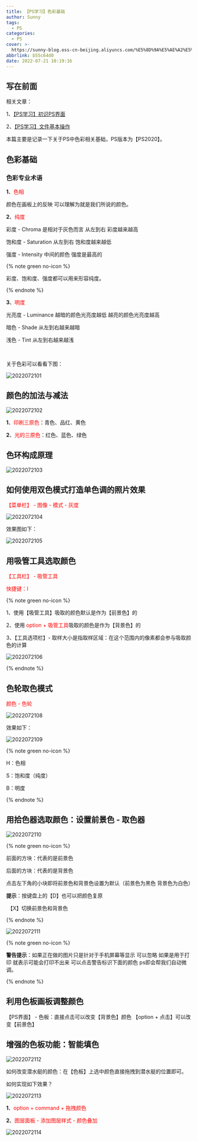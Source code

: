 ```yaml
---
title: 【PS学习】色彩基础
author: Sunny
tags:
  - PS
categories:
  - PS
cover: >-
  https://sunny-blog.oss-cn-beijing.aliyuncs.com/%E5%8D%9A%E5%AE%A2%E5%B0%81%E9%9D%A2%E5%9B%BE%E6%96%87%E4%BB%B6/cover40.jpg
abbrlink: b55c64d0
date: 2022-07-21 10:19:16
---
```


## 写在前面

相关文章：

1、[【PS学习】初识PS界面](https://codersunny.com/posts/70b04f6f/)

2、[【PS学习】文件基本操作](https://codersunny.com/posts/52ee9edd/)

本篇主要是记录一下关于PS中色彩相关基础，PS版本为【PS2020】。

## 色彩基础

### 色彩专业术语

**1**、<label style="color:red">色相</label>

颜色在画板上的反映 可以理解为就是我们所说的颜色。

**2**、<label style="color:red">纯度</label>

彩度 - Chroma 是相对于灰色而言 从左到右 彩度越来越高

饱和度 - Saturation 从左到右 饱和度越来越低

强度 - Intensity 中间的颜色 强度是最高的

{% note green no-icon %}

彩度、饱和度、强度都可以用来形容纯度。

{% endnote %}

**3**、<label style="color:red">明度</label>

光亮度 - Luminance 越暗的颜色光亮度越低 越亮的颜色光亮度越高

暗色 - Shade 从左到右越来越暗

浅色 - Tint 从左到右越来越浅

​															                              

关于色彩可以看看下图：

![2022072101](https://sunny-blog.oss-cn-beijing.aliyuncs.com/20220707/2022072101.png)

## 颜色的加法与减法

![2022072102](https://sunny-blog.oss-cn-beijing.aliyuncs.com/20220721/2022072102.png)

**1**、<label style="color:red">印刷三原色</label>：青色、品红、黄色

**2**、<label style="color:red">光的三原色</label>：红色、蓝色、绿色

## 色环构成原理

![2022072103](https://sunny-blog.oss-cn-beijing.aliyuncs.com/20220721/2022072103.png)

## 如何使用双色模式打造单色调的照片效果

<label style="color:red">【菜单栏】 - 图像 - 模式 - 灰度</label>

![2022072104](https://sunny-blog.oss-cn-beijing.aliyuncs.com/20220721/2022072104.png)

效果图如下：

![2022072105](https://sunny-blog.oss-cn-beijing.aliyuncs.com/20220721/2022072105.png)

## 用吸管工具选取颜色

<label style="color:red">【工具栏】 - 吸管工具</label>

<label style="color:red">快捷键：I</label>

{% note green no-icon %}

1、使用【吸管工具】吸取的颜色默认是作为【前景色】的

2、使用 <label style="color:red">option + 吸管工具</label>吸取的颜色是作为【背景色】的

3、【工具选项栏】- 取样大小是指取样区域：在这个范围内的像素都会参与吸取颜色的计算

![2022072106](https://sunny-blog.oss-cn-beijing.aliyuncs.com/20220721/2022072106.png)

{% endnote %}

## 色轮取色模式

<label style="color:red">颜色 - 色轮</label>

![2022072108](https://sunny-blog.oss-cn-beijing.aliyuncs.com/20220721/2022072108.png)

效果如下：

![2022072109](https://sunny-blog.oss-cn-beijing.aliyuncs.com/20220721/2022072109.png)



{% note green no-icon %}

H：色相

S：饱和度（纯度）

B：明度

{% endnote %}

## 用拾色器选取颜色：设置前景色 - 取色器

![2022072110](https://sunny-blog.oss-cn-beijing.aliyuncs.com/20220721/2022072110.png)



{% note green no-icon %}

前面的方块：代表的是前景色

后面的方块：代表的是背景色

点击左下角的小块即将前景色和背景色设置为默认（前景色为黑色 背景色为白色）

**提示**：按键盘上的【D】也可以把颜色复原

​		   【X】切换前景色和背景色

{% endnote %}

![2022072111](https://sunny-blog.oss-cn-beijing.aliyuncs.com/20220721/2022072111.png)

{% note green no-icon %}

**警告提示**：如果正在做的图片只是针对于手机屏幕等显示 可以忽略 如果是用于打印 就表示可能会打印不出来 可以点击警告标识下面的颜色 ps即会帮我们自动微调。

{% endnote %}

## 利用色板画板调整颜色

【PS界面】 - 色板：直接点击可以改变【背景色】颜色 【option + 点击】可以改变【前景色】

## 增强的色板功能：智能填色

![2022072112](https://sunny-blog.oss-cn-beijing.aliyuncs.com/20220721/2022072112.png)

如何改变潜水艇的颜色：在【色板】上选中颜色直接拖拽到潜水艇的位置即可。



如何实现如下效果？

![2022072113](https://sunny-blog.oss-cn-beijing.aliyuncs.com/20220721/2022072113.png)



**1**、<label style="color:red">option + command + 拖拽颜色</label>

**2**、<label style="color:red">图层面板 - 添加图层样式 - 颜色叠加</label>

![2022072114](https://sunny-blog.oss-cn-beijing.aliyuncs.com/20220721/2022072114.png)

























